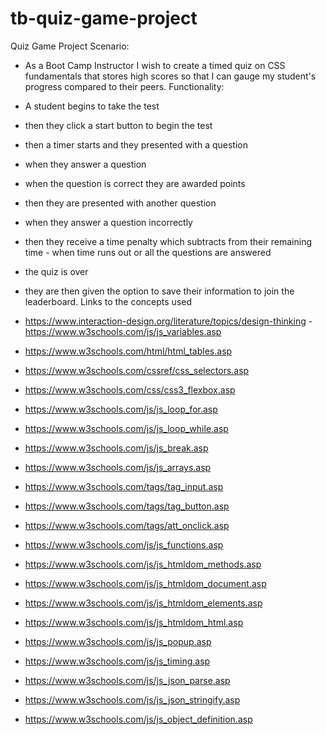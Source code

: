 # tb-quiz-game-project

Quiz Game Project 
Scenario: 
- As a Boot Camp Instructor 
I wish to create a timed quiz on CSS fundamentals that stores high scores so that I can gauge my student's progress compared to their peers. 
Functionality: 

- A student begins to take the test 
- then they click a start button to begin the test 
- then a timer starts and they presented with a question 
- when they answer a question 
- when the question is correct they are awarded points
- then they are presented with another question 
- when they answer a question incorrectly 
- then they receive a time penalty which subtracts from their remaining time - when time runs out or all the questions are answered 
- the quiz is over 
- they are then given the option to save their information to join the leaderboard. 
Links to the concepts used 
- https://www.interaction-design.org/literature/topics/design-thinking - https://www.w3schools.com/js/js_variables.asp 
- https://www.w3schools.com/html/html_tables.asp 
- https://www.w3schools.com/cssref/css_selectors.asp 
- https://www.w3schools.com/css/css3_flexbox.asp 
- https://www.w3schools.com/js/js_loop_for.asp 
- https://www.w3schools.com/js/js_loop_while.asp 
- https://www.w3schools.com/js/js_break.asp 
- https://www.w3schools.com/js/js_arrays.asp 
- https://www.w3schools.com/tags/tag_input.asp 
- https://www.w3schools.com/tags/tag_button.asp 
- https://www.w3schools.com/tags/att_onclick.asp 
- https://www.w3schools.com/js/js_functions.asp 
- https://www.w3schools.com/js/js_htmldom_methods.asp 
- https://www.w3schools.com/js/js_htmldom_document.asp 
- https://www.w3schools.com/js/js_htmldom_elements.asp 
- https://www.w3schools.com/js/js_htmldom_html.asp 
- https://www.w3schools.com/js/js_popup.asp 
- https://www.w3schools.com/js/js_timing.asp 
- https://www.w3schools.com/js/js_json_parse.asp 
- https://www.w3schools.com/js/js_json_stringify.asp
- https://www.w3schools.com/js/js_object_definition.asp

